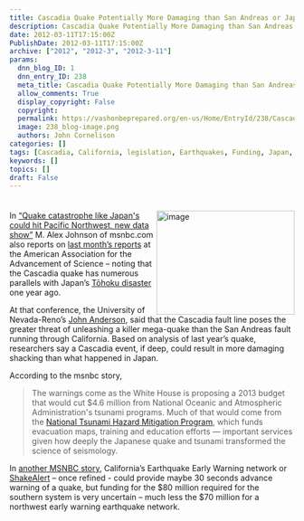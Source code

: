```yaml
---
title: Cascadia Quake Potentially More Damaging than San Andreas or Japan’s Tōhoku
description: Cascadia Quake Potentially More Damaging than San Andreas or Japan’s Tōhoku
date: 2012-03-11T17:15:00Z
PublishDate: 2012-03-11T17:15:00Z
archive: ["2012", "2012-3", "2012-3-11"]
params:
  dnn_blog_ID: 1
  dnn_entry_ID: 238
  meta_title: Cascadia Quake Potentially More Damaging than San Andreas or Japan’s Tōhoku
  allow_comments: True
  display_copyright: False
  copyright:
  permalink: https://vashonbeprepared.org/en-us/Home/EntryId/238/Cascadia-Quake-Potentially-More-Damaging-than-San-Andreas-or-Japan-rsquo-s-T-hoku
  image: 238_blog-image.png
  authors: John Cornelison
categories: []
tags: [Cascadia, California, legislation, Earthquakes, Funding, Japan, Study]
keywords: []
topics: []
draft: False
---
```


<div class="wlWriterHeaderFooter" style="padding-bottom: 4px; margin: 0px; padding-left: 0px; padding-right: 0px; float: none; padding-top: 4px;"> </div>
<p><a href="http://cosmiclog.msnbc.msn.com/_news/2012/03/07/10602802-quake-experts-upgrade-their-alerts"><img width="244" height="184" title="image" align="right" style="background-image: none;   padding-left: 0px; padding-right: 0px; display: inline; float: right;   padding-top: 0px;border: 0px;" alt="image" src="./images/238/Windows-Live-Writer-49bb5e873905_88EB-image_3.png" /></a>In <a href="http://usnews.msnbc.msn.com/_news/2012/03/08/10603138-quake-catastrophe-like-japans-could-hit-pacific-northwest-new-data-show">&ldquo;Quake catastrophe like Japan's could hit Pacific Northwest, new data show&rdquo;</a> M. Alex Johnson of msnbc.com also reports on <a href="/News/Blogs/VashonPreparedness/tabid/164/EntryId/225/Cascadia-Mega-Quake-Threat-Even-Larger-than-Previously-Thought.aspx">last month&rsquo;s reports</a> at the American Association for the Advancement of Science &ndash; noting that the Cascadia quake has numerous parallels with Japan&rsquo;s <a href="http://en.wikipedia.org/wiki/2011_T%C5%8Dhoku_earthquake_and_tsunami">Tōhoku disaster</a> one year ago.</p>
<p>At that conference, the University of Nevada-Reno&rsquo;s <a href="http://aaas.confex.com/aaas/2012/webprogram/Paper7162.html">John Anderson</a>, said that the Cascadia fault line poses the greater threat of unleashing a killer mega-quake than the San Andreas fault running through California. Based on analysis of last year&rsquo;s quake, researchers say a Cascadia event, if deep, could result in more damaging shacking than what happened in Japan.</p>
<p>According to the msnbc story,</p>
<blockquote>
<p>The warnings come as the White House is proposing a 2013 budget that would cut $4.6 million from National Oceanic and Atmospheric Administration's tsunami programs. Much of that would come from the <a href="http://nthmp.tsunami.gov/">National Tsunami Hazard Mitigation Program</a>, which funds evacuation maps, training and education efforts &mdash; important services given how deeply the Japanese quake and tsunami transformed the science of seismology.</p>
</blockquote>
<p>In <a href="http://cosmiclog.msnbc.msn.com/_news/2012/03/07/10602802-quake-experts-upgrade-their-alerts">another MSNBC story</a>, California&rsquo;s Earthquake Early Warning network or <a href="http://seismo.berkeley.edu/annual_report/ar09_10/node22.html">ShakeAlert</a> &ndash; once refined - could provide maybe 30 seconds advance warning of a quake, but funding for the $80 million required for the southern system is very uncertain &ndash; much less the $70 million for a northwest early warning earthquake network.</p>

